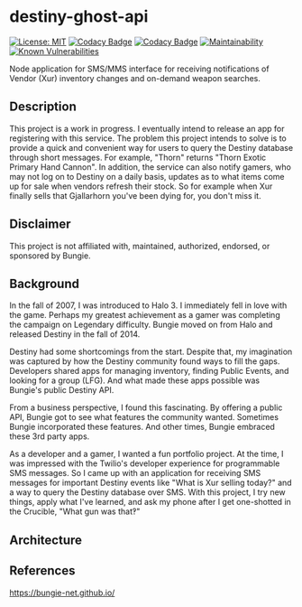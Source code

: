 # destiny-ghost-api

[![License: MIT](https://img.shields.io/badge/License-MIT-yellow.svg)](https://opensource.org/licenses/MIT)
[![Codacy Badge](https://api.codacy.com/project/badge/Grade/eb80d748233e4f0c836a329ddb390be4)](https://app.codacy.com/manual/chrispaskvan/destiny-ghost-api?utm_source=github.com&utm_medium=referral&utm_content=chrispaskvan/destiny-ghost-api&utm_campaign=Badge_Grade_Dashboard)
[![Codacy Badge](https://api.codacy.com/project/badge/Coverage/f3739ef16c3a4c9d9ad08423744fa5d3)](https://www.codacy.com/manual/chrispaskvan/destiny-ghost-api?utm_source=github.com&utm_medium=referral&utm_content=chrispaskvan/destiny-ghost-api&utm_campaign=Badge_Coverage)
[![Maintainability](https://api.codeclimate.com/v1/badges/da028fbc47cd8718e45b/maintainability)](https://codeclimate.com/github/chrispaskvan/destiny-ghost-api/maintainability)
[![Known Vulnerabilities](https://snyk.io/test/github/chrispaskvan/destiny-ghost-api/badge.svg)](https://snyk.io/test/github/chrispaskvan/destiny-ghost-api)

Node application for SMS/MMS interface for receiving notifications of Vendor (Xur) inventory changes and on-demand weapon searches.

## Description

This project is a work in progress. I eventually intend to release an app for registering with this service. The problem this project intends to solve is to provide a quick and convenient way for users to query the Destiny database through short messages. For example, "Thorn" returns "Thorn Exotic Primary Hand Cannon". In addition, the service can also notify gamers, who may not log on to Destiny on a daily basis, updates as to what items come up for sale when vendors refresh their stock. So for example when Xur finally sells that Gjallarhorn you've been dying for, you don't miss it.

## Disclaimer

This project is not affiliated with, maintained, authorized, endorsed, or sponsored by Bungie.

## Background

In the fall of 2007, I was introduced to Halo 3. I immediately fell in love with the game. Perhaps my greatest achievement as a gamer was completing the campaign on Legendary difficulty. Bungie moved on from Halo and released Destiny in the fall of 2014.

Destiny had some shortcomings from the start. Despite that, my imagination was captured by how the Destiny community found ways to fill the gaps. Developers shared apps for managing inventory, finding Public Events, and looking for a group (LFG). And what made these apps possible was Bungie's public Destiny API.

From a business perspective, I found this fascinating. By offering a public API, Bungie got to see what features the community wanted. Sometimes Bungie incorporated these features. And other times, Bungie embraced these 3rd party apps.

As a developer and a gamer, I wanted a fun portfolio project. At the time, I was impressed with the Twilio's developer experience for programmable SMS messages. So I came up with an application for receiving SMS messages for important Destiny events like "What is Xur selling today?" and a way to query the Destiny database over SMS. With this project, I try new things, apply what I've learned, and ask my phone after I get one-shotted in the Crucible, "What gun was that‽"

## Architecture



## References
https://bungie-net.github.io/
